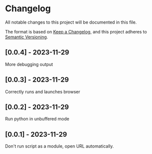 # Changelog
All notable changes to this project will be documented in this file.

The format is based on [Keep a Changelog](https://keepachangelog.com/en/1.0.0/),
and this project adheres to [Semantic Versioning](https://semver.org/spec/v2.0.0.html).

## [0.0.4] - 2023-11-29
More debugging output

## [0.0.3] - 2023-11-29
Correctly runs and launches browser

## [0.0.2] - 2023-11-29
Run python in unbuffered mode

## [0.0.1] - 2023-11-29
Don't run script as a module, open URL automatically.
